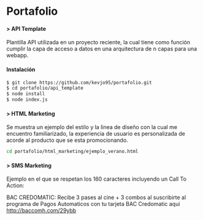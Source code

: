 # Portafolio

#### > API Template 
Plantilla API utilizada en un proyecto reciente, la cual tiene como función cumplir la capa de acceso a datos en una arquitectura de n capas para una webapp.

#### Instalación
```sh
$ git clone https://github.com/kevjo95/portafolio.git
$ cd portafolio/api_template
$ node install
$ node index.js
```

#### > HTML Marketing 
Se muestra un ejemplo del estilo y la linea de diseño con la cual me encuentro familiarizado, la experiencia de usuario es personalizada de acorde al producto que se esta promocionando.

```sh
cd portafolio/html_marketing/ejemplo_verano.html
```

#### > SMS Marketing 

Ejemplo en el que se respetan los 160 caracteres incluyendo un Call To Action:

BAC CREDOMATIC: Recibe 3 pases al cine + 3 combos al suscribirte al programa de Pagos Automaticos con tu tarjeta BAC Credomatic aqui http://baccomh.com/29ybb
